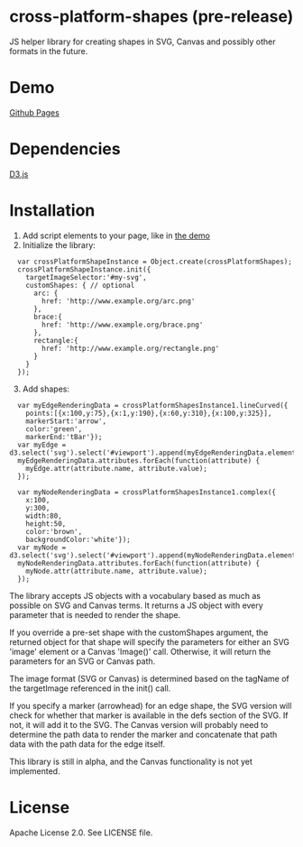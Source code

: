 cross-platform-shapes (pre-release)
=====================

JS helper library for creating shapes in SVG, Canvas and possibly other formats in the future.


# Demo
[Github Pages](http://ariutta.github.io/cross-platform-shapes/)

# Dependencies
[D3.js](http://www.d3js.org)

# Installation
1) Add script elements to your page, like in [the demo](https://github.com/ariutta/cross-platform-shapes/blob/master/index.html)
2) Initialize the library:

```JS
  var crossPlatformShapeInstance = Object.create(crossPlatformShapes);
  crossPlatformShapeInstance.init({
    targetImageSelector:'#my-svg',
    customShapes: { // optional
      arc: {
        href: 'http://www.example.org/arc.png'
      },
      brace:{
        href: 'http://www.example.org/brace.png'
      },
      rectangle:{
        href: 'http://www.example.org/rectangle.png'
      }
    }
  });
```

3) Add shapes:

```JS
  var myEdgeRenderingData = crossPlatformShapesInstance1.lineCurved({
    points:[{x:100,y:75},{x:1,y:190},{x:60,y:310},{x:100,y:325}],
    markerStart:'arrow',
    color:'green',
    markerEnd:'tBar'});
  var myEdge = d3.select('svg').select('#viewport').append(myEdgeRenderingData.elementName)
  myEdgeRenderingData.attributes.forEach(function(attribute) {
    myEdge.attr(attribute.name, attribute.value);
  });

  var myNodeRenderingData = crossPlatformShapesInstance1.complex({
    x:100,
    y:300,
    width:80,
    height:50,
    color:'brown',
    backgroundColor:'white'});
  var myNode = d3.select('svg').select('#viewport').append(myNodeRenderingData.elementName)
  myNodeRenderingData.attributes.forEach(function(attribute) {
    myNode.attr(attribute.name, attribute.value);
  });
```

The library accepts JS objects with a vocabulary based as much as possible
on SVG and Canvas terms. It returns a JS object with every parameter that is needed 
to render the shape. 

If you override a pre-set shape with the customShapes argument, the returned
object for that shape will specify the parameters for either an SVG 'image' element or a
Canvas 'Image()' call. Otherwise, it will return the parameters for an
SVG or Canvas path.

The image format (SVG or Canvas) is determined based on the tagName of the
targetImage referenced in the init() call.

If you specify a marker (arrowhead) for an edge shape, the SVG version will check for
whether that marker is available in the defs section of the SVG. If not, it will add
it to the SVG. The Canvas version will probably need to determine the path data to render
the marker and concatenate that path data with the path data for the edge itself.

This library is still in alpha, and the Canvas functionality is not yet implemented.

# License
Apache License 2.0. See LICENSE file.

